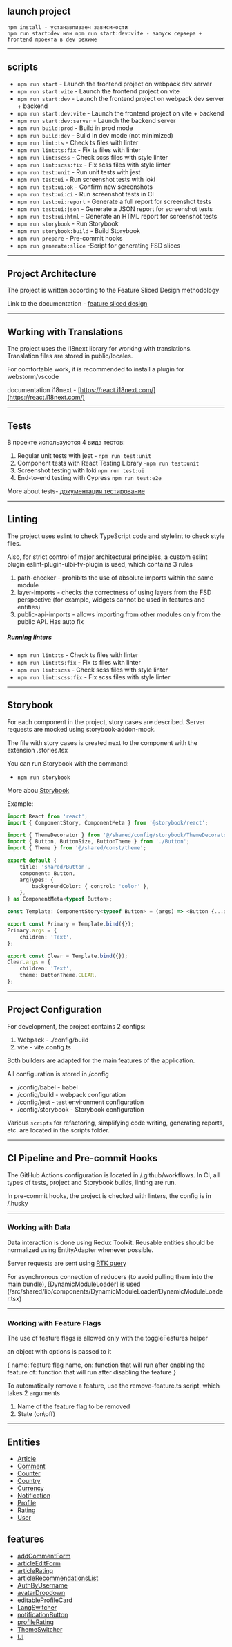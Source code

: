 ## launch project

```
npm install - устанавливаем зависимости
npm run start:dev или npm run start:dev:vite - запуск сервера + frontend проекта в dev режиме
```

---

## scripts

-   `npm run start` - Launch the frontend project on webpack dev server
-   `npm run start:vite` - Launch the frontend project on vite
-   `npm run start:dev` - Launch the frontend project on webpack dev server + backend
-   `npm run start:dev:vite` - Launch the frontend project on vite + backend
-   `npm run start:dev:server` - Launch the backend server
-   `npm run build:prod` - Build in prod mode
-   `npm run build:dev` - Build in dev mode (not minimized)
-   `npm run lint:ts` - Check ts files with linter
-   `npm run lint:ts:fix` - Fix ts files with linter
-   `npm run lint:scss` - Check scss files with style linter
-   `npm run lint:scss:fix` - Fix scss files with style linter
-   `npm run test:unit` - Run unit tests with jest
-   `npm run test:ui` - Run screenshot tests with loki
-   `npm run test:ui:ok` - Confirm new screenshots
-   `npm run test:ui:ci` - Run screenshot tests in CI
-   `npm run test:ui:report` - Generate a full report for screenshot tests
-   `npm run test:ui:json` - Generate a JSON report for screenshot tests
-   `npm run test:ui:html` - Generate an HTML report for screenshot tests
-   `npm run storybook` - Run Storybook
-   `npm run storybook:build` - Build Storybook
-   `npm run prepare` - Pre-commit hooks
-   `npm run generate:slice` -Script for generating FSD slices

---

## Project Architecture

The project is written according to the Feature Sliced Design methodology

Link to the documentation - [feature sliced design](https://feature-sliced.design/docs/get-started/tutorial)

---

## Working with Translations

The project uses the i18next library for working with translations. Translation files are stored in public/locales.

For comfortable work, it is recommended to install a plugin for webstorm/vscode

documentation i18next - [https://react.i18next.com/](https://react.i18next.com/)

---

## Tests

В проекте используются 4 вида тестов:

1. Regular unit tests with jest - `npm run test:unit`
2. Component tests with React Testing Library -`npm run test:unit`
3. Screenshot testing with loki `npm run test:ui`
4. End-to-end testing with Cypress `npm run test:e2e`

More about tests- [документация тестирование](/docs/tests.md)

---

## Linting

The project uses eslint to check TypeScript code and stylelint to check style files.

Also, for strict control of major architectural principles, a custom eslint plugin eslint-plugin-ulbi-tv-plugin is used, which contains 3 rules

1. path-checker - prohibits the use of absolute imports within the same module
2. layer-imports - checks the correctness of using layers from the FSD perspective (for example, widgets cannot be used in features and entities)
3. public-api-imports - allows importing from other modules only from the public API. Has auto fix

##### Running linters

-   `npm run lint:ts` - Check ts files with linter
-   `npm run lint:ts:fix` - Fix ts files with linter
-   `npm run lint:scss` - Check scss files with style linter
-   `npm run lint:scss:fix` - Fix scss files with style linter

---

## Storybook

For each component in the project, story cases are described. Server requests are mocked using storybook-addon-mock.

The file with story cases is created next to the component with the extension .stories.tsx

You can run Storybook with the command:

-   `npm run storybook`

More abou [Storybook](/docs/storybook.md)

Example:

```typescript jsx
import React from 'react';
import { ComponentStory, ComponentMeta } from '@storybook/react';

import { ThemeDecorator } from '@/shared/config/storybook/ThemeDecorator/ThemeDecorator';
import { Button, ButtonSize, ButtonTheme } from './Button';
import { Theme } from '@/shared/const/theme';

export default {
    title: 'shared/Button',
    component: Button,
    argTypes: {
        backgroundColor: { control: 'color' },
    },
} as ComponentMeta<typeof Button>;

const Template: ComponentStory<typeof Button> = (args) => <Button {...args} />;

export const Primary = Template.bind({});
Primary.args = {
    children: 'Text',
};

export const Clear = Template.bind({});
Clear.args = {
    children: 'Text',
    theme: ButtonTheme.CLEAR,
};
```

---

## Project Configuration

For development, the project contains 2 configs:

1. Webpack - ./config/build
2. vite - vite.config.ts

Both builders are adapted for the main features of the application.

All configuration is stored in /config

-   /config/babel - babel
-   /config/build - webpack configuration
-   /config/jest - test environment configuration
-   /config/storybook - Storybook configuration

Various `scripts` for refactoring, simplifying code writing, generating reports, etc. are located in the scripts folder.

---

## CI Pipeline and Pre-commit Hooks

The GitHub Actions configuration is located in /.github/workflows. In CI, all types of tests, project and Storybook builds, linting are run.

In pre-commit hooks, the project is checked with linters, the config is in /.husky

---

### Working with Data

Data interaction is done using Redux Toolkit. Reusable entities should be normalized using EntityAdapter whenever possible.

Server requests are sent using [RTK query](/src/shared/api/rtkApi.ts)

For asynchronous connection of reducers (to avoid pulling them into the main bundle),
[DynamicModuleLoader] is used (/src/shared/lib/components/DynamicModuleLoader/DynamicModuleLoader.tsx)

---

### Working with Feature Flags

The use of feature flags is allowed only with the toggleFeatures helper

an object with options is passed to it

{ name: feature flag name, on: function that will run after enabling the feature of: function that will run after disabling the feature }

To automatically remove a feature, use the remove-feature.ts script, which takes 2 arguments

1. Name of the feature flag to be removed
2. State (on\off)

---

## Entities

-   [Article](/src/entities/Article)
-   [Comment](/src/entities/Comment)
-   [Counter](/src/entities/Counter)
-   [Country](/src/entities/Country)
-   [Currency](/src/entities/Currency)
-   [Notification](/src/entities/Notification)
-   [Profile](/src/entities/Profile)
-   [Rating](/src/entities/Rating)
-   [User](/src/entities/User)

## features

-   [addCommentForm](/src/features/addCommentForm)
-   [articleEditForm](/src/features/articleEditForm)
-   [articleRating](/src/features/articleRating)
-   [articleRecommendationsList](/src/features/articleRecommendationsList)
-   [AuthByUsername](/src/features/AuthByUsername)
-   [avatarDropdown](/src/features/avatarDropdown)
-   [editableProfileCard](/src/features/editableProfileCard)
-   [LangSwitcher](/src/features/LangSwitcher)
-   [notificationButton](/src/features/notificationButton)
-   [profileRating](/src/features/profileRating)
-   [ThemeSwitcher](/src/features/ThemeSwitcher)
-   [UI](/src/features/UI)
